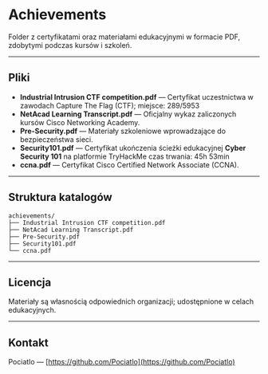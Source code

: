 # Achievements

Folder z certyfikatami oraz materiałami edukacyjnymi w formacie PDF, zdobytymi podczas kursów i szkoleń.

---

## Pliki
- **Industrial Intrusion CTF competition.pdf** — Certyfikat uczestnictwa w zawodach Capture The Flag (CTF); miejsce: 289/5953
- **NetAcad Learning Transcript.pdf** — Oficjalny wykaz zaliczonych kursów Cisco Networking Academy.  
- **Pre-Security.pdf** — Materiały szkoleniowe wprowadzające do bezpieczeństwa sieci.  
- **Security101.pdf** — Certyfikat ukończenia ścieżki edukacyjnej **Cyber Security 101** na platformie TryHackMe czas trwania: 45h 53min
- **ccna.pdf** — Certyfikat Cisco Certified Network Associate (CCNA).
---

## Struktura katalogów

```
achievements/
├── Industrial Intrusion CTF competition.pdf
├── NetAcad Learning Transcript.pdf
├── Pre-Security.pdf
├── Security101.pdf
└── ccna.pdf
```

---

## Licencja

Materiały są własnością odpowiednich organizacji; udostępnione w celach edukacyjnych.

---

## Kontakt

Pociatlo — [https://github.com/Pociatlo](https://github.com/Pociatlo)
